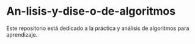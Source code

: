 # An-lisis-y-dise-o-de-algoritmos
Este repositorio está dedicado a la práctica y análisis de algoritmos para aprendizaje.
